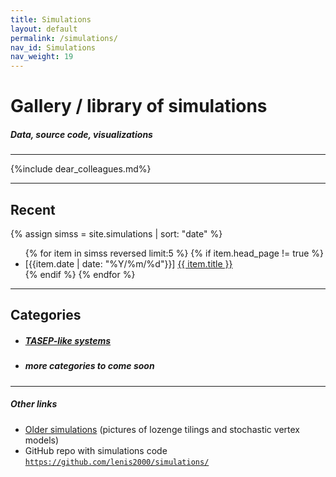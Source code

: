 ```yaml
---
title: Simulations
layout: default
permalink: /simulations/
nav_id: Simulations
nav_weight: 19
---
```


<h1>Gallery / library of simulations</h1>

<h5 class="mb-3">Data, source code, visualizations</h5>

---

{%include dear_colleagues.md%}

---

<h2 class="mb-3">Recent</h2>

{% assign simss = site.simulations | sort: "date" %}

<ul>
{% for item in simss reversed limit:5 %}
  {% if item.head_page != true %}
    <li>[{{item.date | date: "%Y/%m/%d"}}] <a href="{{ item.url }}">{{ item.title }}</a></li >
  {% endif %}
{% endfor %}
</ul>


---

<h2 class="mb-3">Categories</h2>

<!-- - ##### <a href="{{site.url}}/simulations/model/S6V/">Stochastic vertex models</a> -->
- ##### <a href="{{site.url}}/simulations/model/TASEPs/">TASEP-like systems</a>
- ##### more categories to come soon

---

<h5 class="mb-2">Other links</h5>

- <a href="{{site.url}}/research/gallery/">Older simulations</a>  (pictures of lozenge tilings and stochastic vertex models)
- GitHub repo with simulations code [`https://github.com/lenis2000/simulations/`](https://github.com/lenis2000/simulations/)
